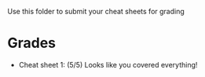 Use this folder to submit your cheat sheets for grading

# Grades
- Cheat sheet 1: (5/5) Looks like you covered everything!